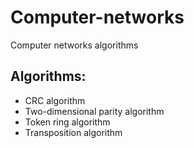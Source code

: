 # Computer-networks
Computer networks algorithms

## Algorithms:
* CRC algorithm
* Two-dimensional parity algorithm
* Token ring algorithm
* Transposition algorithm
